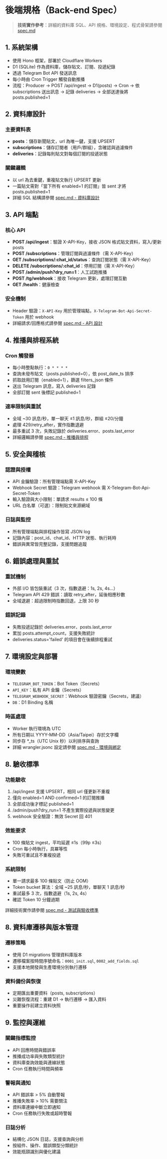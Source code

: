 # 後端規格（Back-end Spec）

> **技術實作參考**：詳細的資料庫 SQL、API 規格、環境設定、程式骨架請參閱 [spec.md](./spec.md)

## 1. 系統架構

- 使用 Hono 框架，部署於 Cloudflare Workers
- D1 (SQLite) 作為資料庫，儲存貼文、訂閱、投遞紀錄
- 透過 Telegram Bot API 發送訊息
- 每小時由 Cron Trigger 觸發自動推播
- 流程：Producer → POST /api/ingest → D1(posts) → Cron → 依 subscriptions 送出訊息 → 記錄 deliveries → 全部送達後將 posts.published=1

## 2. 資料庫設計

### 主要資料表

- **posts**：儲存新聞貼文，url 為唯一鍵，支援 UPSERT
- **subscriptions**：儲存訂閱者（用戶/群組），含確認與過濾條件
- **deliveries**：記錄每則貼文對每個訂閱的投遞狀態

### 關鍵邏輯

- 以 url 為去重鍵，重複貼文執行 UPSERT 更新
- 一篇貼文需對「當下所有 enabled=1 的訂閱」皆 sent 才將 posts.published=1
- 詳細 SQL 結構請參閱 [spec.md - 資料庫設計](./spec.md#5-資料庫設計d1--sqlite)

## 3. API 端點

### 核心 API

- **POST /api/ingest**：驗證 X-API-Key，接收 JSON 格式貼文資料，寫入/更新 posts
- **POST /subscriptions**：管理訂閱與過濾條件（需 X-API-Key）
- **GET /subscriptions/:chat_id/status**：查詢訂閱狀態（需 X-API-Key）
- **DELETE /subscriptions/:chat_id**：停用訂閱（需 X-API-Key）
- **POST /admin/push?dry_run=1**：人工試跑推播
- **POST /tg/webhook**：接收 Telegram 更新，處理訂閱互動
- **GET /health**：健康檢查

### 安全機制

- Header 驗證：`X-API-Key` 用於管理端點，`X-Telegram-Bot-Api-Secret-Token` 用於 webhook
- 詳細請求/回應格式請參閱 [spec.md - API 設計](./spec.md#6-api-設計hono)

## 4. 推播與排程系統

### Cron 觸發器

- 每小時整點執行：`0 * * * *`
- 查詢未發布貼文（posts.published=0），依 post_date_ts 排序
- 抓取啟用訂閱（enabled=1），篩選 filters_json 條件
- 送出 Telegram 訊息，寫入 deliveries 記錄
- 全部訂閱 sent 後標記 published=1

### 速率限制與重試

- 全域 ~30 訊息/秒，單一聊天 ≤1 訊息/秒，群組 ≤20/分鐘
- 處理 429/retry_after，實作指數退避
- 最多重試 3 次，失敗記錄於 deliveries.error、posts.last_error
- 詳細邏輯請參閱 [spec.md - 推播與排程](./spec.md#8-推播與排程)

## 5. 安全與稽核

### 認證與授權

- API 金鑰驗證：所有管理端點需 X-API-Key
- Webhook Secret 驗證：Telegram webhook 需 X-Telegram-Bot-Api-Secret-Token
- 輸入驗證與大小限制：單請求 results ≤ 100 條
- URL 白名單（可選）：限制貼文來源網域

### 日誌與監控

- 所有管理端點與排程操作皆寫 JSON log
- 記錄內容：post_id、chat_id、HTTP 狀態、執行耗時
- 錯誤與異常皆完整記錄，支援問題追蹤

## 6. 錯誤處理與重試

### 重試機制

- 外部 I/O 皆包裝重試（3 次，指數退避：1s, 2s, 4s...）
- Telegram API 429 錯誤：讀取 retry_after，延後相應秒數
- 全域退避：超過限制時指數回退，上限 30 秒

### 錯誤記錄

- 失敗投遞記錄於 deliveries.error、posts.last_error
- 累加 posts.attempt_count，支援失敗統計
- deliveries.status='failed' 的項目會在後續排程重試

## 7. 環境設定與部署

### 環境變數

- `TELEGRAM_BOT_TOKEN`：Bot Token（Secrets）
- `API_KEY`：私有 API 金鑰（Secrets）
- `TELEGRAM_WEBHOOK_SECRET`：Webhook 驗證密鑰（Secrets，建議）
- `DB`：D1 Binding 名稱

### 時區處理

- Worker 執行環境為 UTC
- 所有日期以 YYYY-MM-DD（Asia/Taipei）存於文字欄
- 同步存 \*\_ts（UTC Unix 秒）以利排序與查詢
- 詳細 wrangler.jsonc 設定請參閱 [spec.md - 環境與綁定](./spec.md#4-環境與綁定)

## 8. 驗收標準

### 功能驗收

1. /api/ingest 支援 UPSERT，相同 url 僅更新不重複
2. 僅向 enabled=1 AND confirmed=1 的訂閱推播
3. 全部成功後才標記 published=1
4. /admin/push?dry_run=1 不產生實際投遞與狀態變更
5. webhook 安全驗證：無效 Secret 回 401

### 效能要求

- 100 條貼文 ingest，平均延遲 ≤1s（99p ≤3s）
- Cron 每小時執行，具冪等性
- 失敗可重試且不重複投遞

### 系統限制

- 單一請求最多 100 條貼文（防止 OOM）
- Token bucket 算法：全域 ~25 訊息/秒，單聊天 1 訊息/秒
- 重試最多 3 次，指數退避（1s, 2s, 4s）
- 確認 Token 10 分鐘過期

詳細技術實作請參閱 [spec.md - 測試與驗收標準](./spec.md#16-測試與驗收標準)

## 8. 資料庫遷移與版本管理

### 遷移策略

- 使用 D1 migrations 管理資料庫版本
- 遷移檔案按時間序號命名：`0001_init.sql`, `0002_add_fields.sql`
- 支援本地開發與生產環境分別執行遷移

### 資料備份與恢復

- 定期匯出重要資料（posts, subscriptions）
- 災難恢復流程：重建 D1 → 執行遷移 → 匯入資料
- 重要操作前建立資料快照

## 9. 監控與運維

### 關鍵指標監控

- API 回應時間與錯誤率
- 推播成功率與失敗類型統計
- 資料庫查詢效能與連線狀態
- Cron 任務執行時間與頻率

### 警報與通知

- API 錯誤率 > 5% 自動警報
- 推播失敗率 > 10% 需要關注
- 資料庫連線中斷立即通知
- Cron 任務執行失敗或超時警報

### 日誌分析

- 結構化 JSON 日誌，支援查詢與分析
- 按組件、操作、錯誤類型分類統計
- 效能瓶頸識別與優化建議
